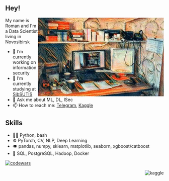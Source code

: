 ## Hey!

<img align="right" alt="office" src="https://raw.githubusercontent.com/cr00z/cr00z/main/images/office.jpg" width="400" height="250" />

My name is Roman and I'm a Data Scientist living in Novosibirsk 

- 🔭 I’m currently working on information security
- 🌱 I’m currently studying at [SibSUTIS](https://sibsutis.ru/en/)
- 💬 Ask me about ML, DL, ISec
- 📫 How to reach me: [Telegram](https://t.me/imcr00z),  [Kaggle](https://www.kaggle.com/imcr00z)

## Skills
- 👨‍💻 Python, bash
- ⚙️ PyTorch, CV, NLP, Deep Learning
- 👁️ pandas, numpy, sklearn, matplotlib, seaborn, xgboost/catboost
- 💽 SQL, PostgreSQL, Hadoop, Docker

[![codewars](https://www.codewars.com/users/cr00z/badges/small?theme=light)](https://www.codewars.com/users/cr00z)

<img align="right" alt="kaggle" src="https://road-to-kaggle-grandmaster.vercel.app/api/badges/imcr00z/notebook/light" />
